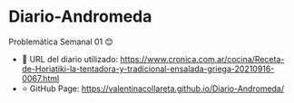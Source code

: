 # Diario-Andromeda
Problemática Semanal 01 :blush:
- :newspaper: URL del diario utilizado: https://www.cronica.com.ar/cocina/Receta-de-Horiatiki-la-tentadora-y-tradicional-ensalada-griega-20210916-0067.html
- :star: GitHub Page: https://valentinacollareta.github.io/Diario-Andromeda/